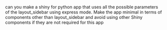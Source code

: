 can you make a shiny for python app that uses all the possible parameters of the layout_sidebar using express mode.
Make the app minimal in terms of components other than layout_sidebar and avoid using other Shiny components if they are not required for this app
